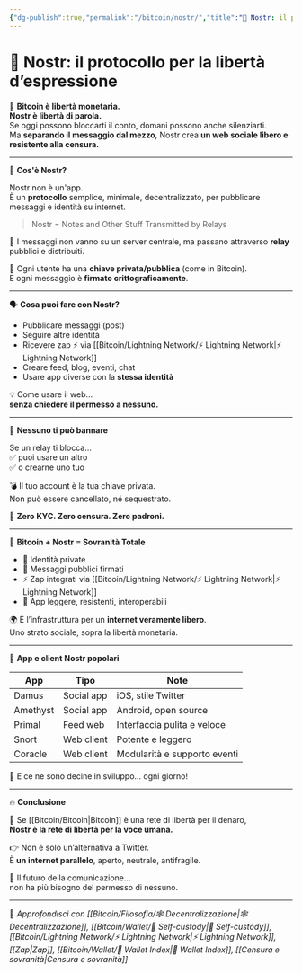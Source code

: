```yaml
---
{"dg-publish":true,"permalink":"/bitcoin/nostr/","title":"📡 Nostr: il protocollo per la libertà d’espressione","tags":["Nostr","Decentralizzazione","Libertà","Social","Bitcoin","Censura"]}
---
```



# 📡 Nostr: il protocollo per la libertà d’espressione

🧠 **Bitcoin è libertà monetaria.  
Nostr è libertà di parola.**  
Se oggi possono bloccarti il conto, domani possono anche silenziarti.  
Ma **separando il messaggio dal mezzo**, Nostr crea **un web sociale libero e resistente alla censura.**

---

🧬 **Cos'è Nostr?**

Nostr non è un'app.  
È un **protocollo** semplice, minimale, decentralizzato, per pubblicare messaggi e identità su internet.

> Nostr = Notes and Other Stuff Transmitted by Relays

📡 I messaggi non vanno su un server centrale, ma passano attraverso **relay** pubblici e distribuiti.

🎯 Ogni utente ha una **chiave privata/pubblica** (come in Bitcoin).  
E ogni messaggio è **firmato crittograficamente**.

---

🗣️ **Cosa puoi fare con Nostr?**

- Pubblicare messaggi (post)  
- Seguire altre identità  
- Ricevere zap ⚡ via [[Bitcoin/Lightning Network/⚡ Lightning Network\|⚡ Lightning Network]]  
- Creare feed, blog, eventi, chat  
- Usare app diverse con la **stessa identità**

💡 Come usare il web…  
**senza chiedere il permesso a nessuno.**

---

🚫 **Nessuno ti può bannare**

Se un relay ti blocca…  
✅ puoi usare un altro  
✅ o crearne uno tuo

💣 Il tuo account è la tua chiave privata.  
Non può essere cancellato, né sequestrato.

🔐 **Zero KYC. Zero censura. Zero padroni.**

---

🧱 **Bitcoin + Nostr = Sovranità Totale**

- 🔑 Identità private  
- 🧠 Messaggi pubblici firmati  
- ⚡ Zap integrati via [[Bitcoin/Lightning Network/⚡ Lightning Network\|⚡ Lightning Network]]  
- 📲 App leggere, resistenti, interoperabili

🌍 È l’infrastruttura per un **internet veramente libero**.  
Uno strato sociale, sopra la libertà monetaria.

---

🔧 **App e client Nostr popolari**

| App          | Tipo         | Note                              |
|--------------|--------------|------------------------------------|
| Damus        | Social app   | iOS, stile Twitter                 |
| Amethyst     | Social app   | Android, open source              |
| Primal       | Feed web     | Interfaccia pulita e veloce       |
| Snort        | Web client   | Potente e leggero                 |
| Coracle      | Web client   | Modularità e supporto eventi      |

🧪 E ce ne sono decine in sviluppo… ogni giorno!

---

🔥 **Conclusione**

📡 Se [[Bitcoin/Bitcoin\|Bitcoin]] è una rete di libertà per il denaro,  
**Nostr è la rete di libertà per la voce umana.**

👉 Non è solo un’alternativa a Twitter.  
È **un internet parallelo**, aperto, neutrale, antifragile.

💬 Il futuro della comunicazione…  
non ha più bisogno del permesso di nessuno.

---

🔗 _Approfondisci con [[Bitcoin/Filosofia/🕸️ Decentralizzazione\|🕸️ Decentralizzazione]], [[Bitcoin/Wallet/🔐 Self-custody\|🔐 Self-custody]], [[Bitcoin/Lightning Network/⚡ Lightning Network\|⚡ Lightning Network]], [[Zap\|Zap]], [[Bitcoin/Wallet/🧭 Wallet Index\|🧭 Wallet Index]], [[Censura e sovranità\|Censura e sovranità]]_